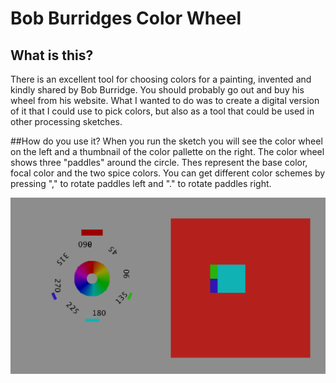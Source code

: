 # Bob Burridges Color Wheel

## What is this?
There is an excellent tool for choosing colors for a painting, invented and kindly shared by Bob Burridge.
You should probably go out and buy his wheel from his website.
What I wanted to do was to create a digital version of it that I could use to pick colors, but also as a tool that could be used in other processing sketches.


##How do you use it?
When you run the sketch you will see the color wheel on the left and a thumbnail of the color pallette on the right.
The color wheel shows three "paddles" around the circle. Thes represent the base color, focal color and the two spice colors.
You can get different color schemes by pressing "," to rotate paddles left and "." to rotate paddles right.

![image](images/exampleWheel.tiff)
